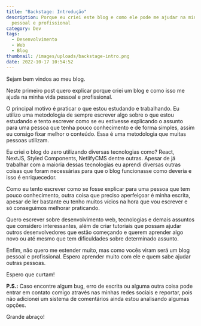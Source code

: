 ```yaml
---
title: "Backstage: Introdução"
description: Porque eu criei este blog e como ele pode me ajudar na minha vida
  pessoal e profissional
category: Dev
tags:
  - Desenvolvimento
  - Web
  - Blog
thumbnail: /images/uploads/backstage-intro.png
date: 2022-10-17 10:54:52
---
```

Sejam bem vindos ao meu blog. 

Neste primeiro post quero explicar porque criei um blog e como isso me ajuda na minha vida pessoal e profissional.

O principal motivo é praticar o que estou estudando e trabalhando. Eu utilizo uma metodologia de sempre escrever algo sobre o que estou estudando e tento escrever como se eu estivesse explicando o assunto para uma pessoa que tenha pouco conhecimento e de forma simples, assim eu consigo fixar melhor o conteúdo. Essa é uma metodologia que muitas pessoas utilizam.

Eu criei o blog do zero utilizando diversas tecnologias como? React, NextJS, Styled Components, NetlifyCMS dentre outras. Apesar de já trabalhar com a maioria dessas tecnologias eu aprendi diversas outras coisas que foram necessárias para que o blog funcionasse como deveria e isso é enriquecedor.

Como eu tento escrever como se fosse explicar para uma pessoa que tem pouco conhecimento, outra coisa que preciso aperfeiçoar é minha escrita, apesar de ler bastante eu tenho muitos vícios na hora que vou escrever e só conseguimos melhorar praticando.

Quero escrever sobre desenvolvimento web, tecnologias e demais assuntos que considero interessantes, além de criar tutoriais que possam ajudar outros desenvolvedores que estão começando e querem aprender algo novo ou até mesmo que tem dificuldades sobre determinado assunto.

Enfim, não quero me estender muito, mas como vocês viram será um blog pessoal e profissional. Espero aprender muito com ele e quem sabe ajudar outras pessoas.

Espero que curtam!

**P.S.:** Caso encontre algum bug, erro de escrita ou alguma outra coisa pode entrar em contato comigo através nas minhas redes sociais e reportar, pois não adicionei um sistema de comentários ainda estou analisando algumas opções.

Grande abraço!